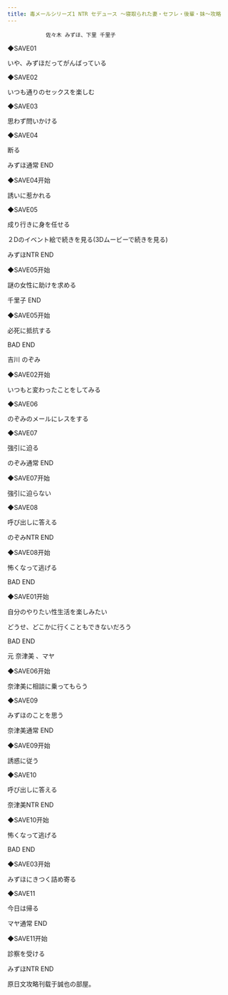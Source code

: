 ```yaml
---
title: 毒メールシリーズ1 NTR セデュース ～寝取られた妻・セフレ・後輩・妹～攻略
---
```


                佐々木 みずほ、下里 千里子



◆SAVE01

いや、みずほだってがんばっている

◆SAVE02

いつも通りのセックスを楽しむ

◆SAVE03

思わず問いかける

◆SAVE04

断る



みずほ通常 END



◆SAVE04开始

誘いに惹かれる

◆SAVE05

成り行きに身を任せる

２Dのイベント絵で続きを見る(3Dムービーで続きを見る)



みずほNTR END



◆SAVE05开始

謎の女性に助けを求める



千里子 END



◆SAVE05开始

必死に抵抗する



BAD END



吉川 のぞみ



◆SAVE02开始

いつもと変わったことをしてみる

◆SAVE06

のぞみのメールにレスをする

◆SAVE07

強引に迫る



のぞみ通常 END



◆SAVE07开始

強引に迫らない

◆SAVE08

呼び出しに答える



のぞみNTR END



◆SAVE08开始

怖くなって逃げる



BAD END



◆SAVE01开始

自分のやりたい性生活を楽しみたい

どうせ、どこかに行くこともできないだろう



BAD END



元 奈津美 、マヤ



◆SAVE06开始

奈津美に相談に乗ってもらう

◆SAVE09

みずほのことを思う



奈津美通常 END



◆SAVE09开始

誘惑に従う

◆SAVE10

呼び出しに答える



奈津美NTR END



◆SAVE10开始

怖くなって逃げる



BAD END



◆SAVE03开始

みずほにきつく詰め寄る

◆SAVE11

今日は帰る



マヤ通常 END



◆SAVE11开始

診察を受ける



みずほNTR END



原日文攻略刊载于誠也の部屋。


              
